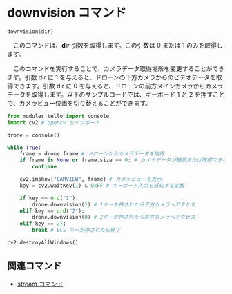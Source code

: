 # downvision コマンド
```downvision(dir)```<br>

　このコマンドは、**dir** 引数を取得します。この引数は 0 または 1 のみを取得します。<br>

　このコマンドを実行することで、カメラデータ取得場所を変更することができます。引数 dir に 1 を与えると、ドローンの下方カメラからのビデオデータを取得できます。引数 dir に 0 を与えると、ドローンの前方メインカメラからカメラデータを取得します。以下のサンプルコードでは、キーボード 1 と 2 を押すことで、カメラビュー位置を切り替えることができます。
```python
from modules.tello import console
import cv2 # opencv をインポート

drone = console()

while True:
    frame = drone.frame # ドローンからカメラデータを取得
    if frame is None or frame.size == 0: # カメラデータが破損または取得できなかった場合は上から再実行
        continue

    cv2.imshow("CAMVIEW", frame) # カメラビューを表示
    key = cv2.waitKey(1) & 0xFF # キーボード入力を感知する変数

    if key == ord("1"):
        drone.downvision(1) # 1キーを押されたら下方カメラへアクセス
    elif key == ord("2"):
        drone.downvision(0) # 2キーが押されたら前方カメラへアクセス
    elif key == 27:
        break # ECS キーが押されたら終了

cv2.destroyAllWindows()
```

## 関連コマンド
- [stream コマンド](https://github.com/GAI-313/Tello-Console/blob/master/tutorial/command_list/stream.md)
